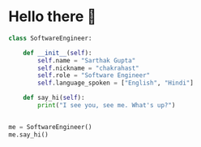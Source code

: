 # Hello there 👋

<!-- ![visitors](https://visitor-badge.laobi.icu/badge?page_id=zhenye-na.zhenye-na)-->
```python
class SoftwareEngineer:

    def __init__(self):
        self.name = "Sarthak Gupta"
        self.nickname = "chakrahast"
        self.role = "Software Engineer"
        self.language_spoken = ["English", "Hindi"]

    def say_hi(self):
        print("I see you, see me. What's up?")


me = SoftwareEngineer()
me.say_hi()
```

